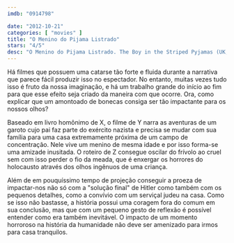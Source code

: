 ```yaml
---
imdb: "0914798"

date: "2012-10-21"
categories: [ "movies" ]
title: "O Menino do Pijama Listrado"
stars: "4/5"
desc: "O Menino do Pijama Listrado. The Boy in the Striped Pyjamas (UK, 2008). Dirigido por Mark Herman. Escrito por John Boyne, Mark Herman. Com Asa Butterfield, Zac Mattoon O'Brien, Domonkos Németh, Henry Kingsmill, Vera Farmiga, Cara Horgan, Zsuzsa Holl, Amber Beattie, László Áron."
---
```

Há filmes que possuem uma catarse tão forte e fluida durante a narrativa que parece fácil produzir isso no espectador. No entanto, muitas vezes tudo isso é fruto da nossa imaginação, e há um trabalho grande do início ao fim para que esse efeito seja criado da maneira com que ocorre. Ora, como explicar que um amontoado de bonecas consiga ser tão impactante para os nossos olhos?

Baseado em livro homônimo de X, o filme de Y narra as aventuras de um garoto cujo pai faz parte do exército nazista e precisa se mudar com sua família para uma casa extremamente próxima de um campo de concentração. Nele vive um menino de mesma idade e por isso forma-se uma amizade inusitada. O roteiro de Z consegue oscilar do frívolo ao cruel sem com isso perder o fio da meada, que é enxergar os horrores do holocausto através dos olhos ingênuos de uma criança.

Além de em pouquíssimo tempo de projeção conseguir a proeza de impactar-nos não só com a "solução final" de Hitler como também com os pequenos detalhes, como a convívio com um serviçal judeu na casa. Como se isso não bastasse, a história possui uma coragem fora do comum em sua conclusão, mas que com um pequeno gesto de reflexão é possível entender como era também inevitável. O impacto de um momento horroroso na história da humanidade não deve ser amenizado para irmos para casa tranquilos.

